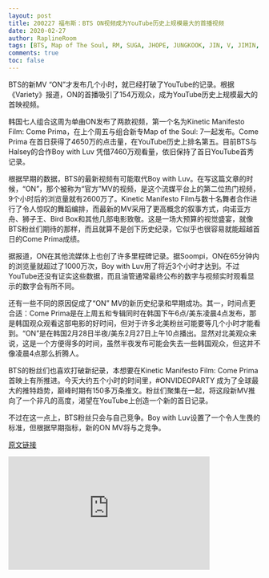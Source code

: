```yaml
---
layout: post
title: 200227 福布斯：BTS ON视频成为YouTube历史上规模最大的首播视频
date: 2020-02-27
author: RaplineRoom
tags: [BTS, Map of The Soul, RM, SUGA, JHOPE, JUNGKOOK, JIN, V, JIMIN, 金南俊, 闵玧其, 郑号锡, 金硕珍, 朴智旻, 金泰亨, 田柾国, 7, Forbes, News]
comments: true
toc: false
---
```


BTS的新MV “ON”才发布几个小时，就已经打破了YouTube的记录。根据《Variety》报道，ON的首播吸引了154万观众，成为YouTube历史上规模最大的首映视频。

韩国七人组合这周为单曲ON发布了两款视频，第一个名为Kinetic Manifesto Film: Come Prima，在上个周五与组合新专Map of the Soul: 7一起发布。Come Prima 在首日获得了4650万的点击量，在YouTube历史上排名第五。目前BTS与Halsey的合作Boy with Luv 凭借7460万观看量，依旧保持了首日YouTube首秀记录。

根据早期的数据，BTS的最新视频有可能取代Boy with Luv。在写这篇文章的时候，“ON”，那个被称为“官方”MV的视频，是这个流媒平台上的第二位热门视频，9个小时后的浏览量就有2600万了。Kinetic Manifesto Film与数十名舞者合作进行了令人惊叹的舞蹈编排，而最新的MV采用了更高概念的叙事方式，向诺亚方舟、狮子王、Bird Box和其他几部电影致敬。这是一场大预算的视觉盛宴，就像BTS粉丝们期待的那样，而且就算不是创下历史纪录，它似乎也很容易就能超越首日的Come Prima成绩。

据报道，ON在其他流媒体上也创了许多里程碑记录。据Soompi，ON在65分钟内的浏览量就超过了1000万次，Boy with Luv用了将近3个小时才达到。不过YouTube还没有证实这些数据，而且油管通常最终公布的数字与视频实时观看显示的数字会有所不同。

还有一些不同的原因促成了“ON” MV的新历史纪录和早期成功。其一，时间点更合适：Come Prima是在上周五和专辑同时在韩国下午6点/美东凌晨4点发布，那是韩国观众观看这部电影的好时间，但对于许多北美粉丝可能要等几个小时才能看到。“ON”是在韩国2月28日半夜/美东2月27日上午10点播出。显然对北美观众来说，这是一个方便得多的时间，虽然半夜发布可能会失去一些韩国观众，但这并不像凌晨4点那么折腾人。

BTS的粉丝们也喜欢打破新纪录，本想要在Kinetic Manifesto Film: Come Prima首映上有所推进。今天大约五个小时的时间里，\#ONVIDEOPARTY 成为了全球最大的推特趋势，巅峰时期有150多万条推文。粉丝们聚集在一起，将这段新MV推向了一个非凡的高度，渴望在YouTube上创造一个新的首日记录。

不过在这一点上，BTS粉丝只会与自己竞争。Boy with Luv设置了一个令人生畏的标准，但根据早期指标，新的ON MV将与之竞争。

[原文链接](https://www.forbes.com/sites/bryanrolli/2020/02/27/btss-on-video-had-the-biggest-premiere-in-youtube-history/#5471b77c77ae) 

<div class="video-container"><iframe width="402" height="226" src="https://www.youtube.com/embed/mPVDGOVjRQ0" frameborder="0" allow="accelerometer; autoplay; encrypted-media; gyroscope; picture-in-picture" allowfullscreen></iframe></div>

